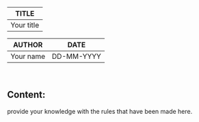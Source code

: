 | TITLE      |
| ---------- |
| Your title |

| AUTHOR    | DATE       |
| --------- | ---------- |
| Your name | DD-MM-YYYY |

<br>

## Content:
provide your knowledge with the rules that have been made here.